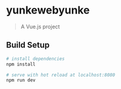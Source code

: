 # yunkewebyunke

> A Vue.js project

## Build Setup

``` bash
# install dependencies
npm install

# serve with hot reload at localhost:8080
npm run dev



